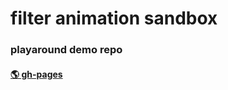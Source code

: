 # filter animation sandbox

### playaround demo repo

#### [🌎 gh-pages](https://ronerlih.github.io/filter-animation-sandbox/)